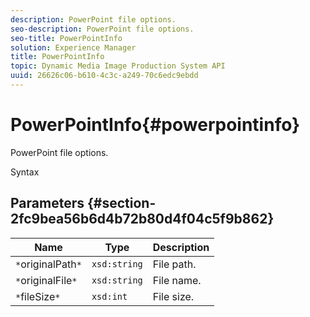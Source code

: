 ```yaml
---
description: PowerPoint file options.
seo-description: PowerPoint file options.
seo-title: PowerPointInfo
solution: Experience Manager
title: PowerPointInfo
topic: Dynamic Media Image Production System API
uuid: 26626c06-b610-4c3c-a249-70c6edc9ebdd
---
```


# PowerPointInfo{#powerpointinfo}

PowerPoint file options.

 Syntax 

## Parameters {#section-2fc9bea56b6d4b72b80d4f04c5f9b862}

|  Name  | Type  | Description  |
|---|---|---|
|  `*`originalPath`*`  | `xsd:string`  | File path.  |
|  `*`originalFile`*`  | `xsd:string`  | File name.  |
|  `*`fileSize`*`  | `xsd:int`  | File size.  |

